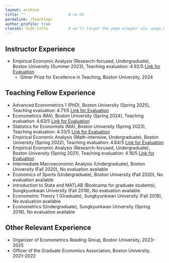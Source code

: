 ```yaml
---
layout: archive
title: ""                   # no H1
permalink: /teaching/
author_profile: true
classes: hide-title         # we’ll target the page wrapper via .page.hide-title
---
```


<!-- force-remove every bit of top spacing created by the archive layout -->
<style>
/* Minimal Mistakes structure:
   article.page > .page__inner-wrap > header.page__header + section.page__content */
.page.hide-title > .page__inner-wrap { padding-top: 0 !important; }
.page.hide-title > .page__inner-wrap > header.page__header { display: none !important; }
.page.hide-title > .page__inner-wrap > section.page__content { padding-top: 0 !important; margin-top: 0 !important; }
/* if the first element inside content has its own margin (e.g. H2), nuke it */
.page.hide-title > .page__inner-wrap > section.page__content > *:first-child { margin-top: 0 !important; }
</style>

<h2 id="instructor">Instructor Experience</h2>
<ul>
  <li>
    Empirical Economic Analysis (Research-focused, Undergraduate), Boston University (Summer 2023),
    Teaching evaluation: 4.92/5
    <a href="https://seoyunhong.github.io/assets/EC204_Summer23.pdf" target="_blank" rel="noopener">Link for Evaluation</a>
    <ul>
      <li>Gitner Prize for Excellence in Teaching, Boston University, 2024</li>
    </ul>
  </li>
</ul>

<h2 id="teaching-fellow">Teaching Fellow Experience</h2>
<ul>
  <li>Advanced Econometrics 1 (PhD), Boston University (Spring 2025),
    Teaching evaluation: 4.71/5
    <a href="https://seoyunhong.github.io/assets/EC708_Spring25.pdf" target="_blank" rel="noopener">Link for Evaluation</a>
  </li>
  <li>Econometrics (MA), Boston University (Spring 2024), Teaching evaluation: 4.63/5
    <a href="https://seoyunhong.github.io/assets/EC508_Spring24.pdf" target="_blank" rel="noopener">Link for Evaluation</a>
  </li>
  <li>Statistics for Economists (MA), Boston University (Spring 2023), Teaching evaluation: 4.33/5
    <a href="https://seoyunhong.github.io/assets/EC507_Spring23.pdf" target="_blank" rel="noopener">Link for Evaluation</a>
  </li>
  <li>Empirical Economic Analysis (Math-intensive, Undergraduate), Boston University (Spring 2022), Teaching evaluation: 4.64/5
    <a href="https://seoyunhong.github.io/assets/EC304_Spring22.pdf" target="_blank" rel="noopener">Link for Evaluation</a>
  </li>
  <li>Empirical Economic Analysis (Research-focused, Undergraduate), Boston University (Spring 2021), Teaching evaluation: 4.18/5
    <a href="https://seoyunhong.github.io/assets/EC204_Spring21.pdf" target="_blank" rel="noopener">Link for Evaluation</a>
  </li>
  <li>Intermediate Macroeconomic Analysis (Undergraduate), Boston University (Fall 2020), No evaluation available</li>
  <li>Economics of Sports (Undergraduate), Boston University (Fall 2020), No evaluation available</li>
  <li>Introduction to Stata and MATLAB (Bootcamp for graduate students), Sungkyunkwan University (Fall 2018), No evaluation available</li>
  <li>Econometric Theory 1 (Graduate), Sungkyunkwan University (Fall 2018), No evaluation available</li>
  <li>Econometrics (Undergraduate), Sungkyunkwan University (Spring 2018), No evaluation available</li>
</ul>

<h2 id="experience">Other Relevant Experience</h2>
<ul>
  <li>Organizer of Econometrics Reading Group, Boston University, 2023–2025</li>
  <li>Officer of the Graduate Economics Association, Boston University, 2021–2022</li>
</ul>
